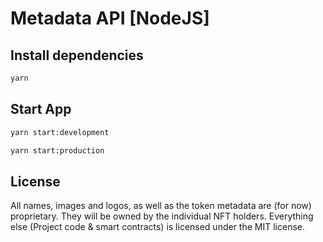 # Metadata API [NodeJS]

## Install dependencies

```bash
yarn
```

## Start App

```bash
yarn start:development

yarn start:production
```

## License

All names, images and logos, as well as the token metadata are (for now) proprietary. They will be owned by the individual NFT holders. Everything else (Project code & smart contracts) is licensed under the MIT license.
